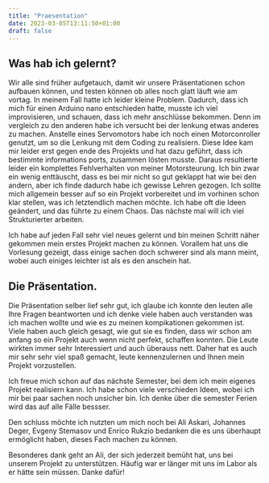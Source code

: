 ```yaml
---
title: "Praesentation"
date: 2023-03-05T13:11:50+01:00
draft: false
---
```


## Was hab ich gelernt?

Wir alle sind früher aufgetauch, damit wir unsere Präsentationen schon aufbauen können, und testen können ob alles noch
glatt läuft wie am vortag.
In meinem Fall hatte ich leider kleine Problem. Dadurch, dass ich mich für einen Arduino nano entschieden hatte, musste
ich viel improvisieren,
und schauen, dass ich mehr anschlüsse bekommen.
Denn im vergleich zu den anderen habe ich versucht bei der lenkung etwas anderes zu machen.
Anstelle eines Servomotors habe ich noch einen Motorconroller genutzt, um so die Lenkung mit dem Coding zu realisiern.
Diese Idee kam mir leider erst gegen ende des Projekts und hat dazu geführt, dass ich bestimmte informations ports,
zusammen lösten musste.
Daraus resultierte leider ein komplettes Fehlverhalten von meiner Motorsteurung.
Ich bin zwar ein wenig enttäuscht, dass es bei mir nicht so gut geklappt hat wie bei den andern, aber ich finde dadurch
habe ich gewisse Lehren gezogen.
Ich sollte mich allgemein besser auf so ein Projekt vorbereitet und im vorhinen schon klar stellen, was ich letztendlich
machen möchte.
Ich habe oft die Ideen geändert, und das führte zu einem Chaos. Das nächste mal will ich viel Strukturierter arbeiten.

Ich habe auf jeden Fall sehr viel neues gelernt und bin meinen Schritt näher gekommen mein erstes Projekt machen zu
können.
Vorallem hat uns die Vorlesung gezeigt, dass einige sachen doch schwerer sind als mann meint, wobei auch einiges
leichter ist als es den anschein hat.

## Die Präsentation.

Die Präsentation selber lief sehr gut, ich glaube ich konnte den leuten alle Ihre Fragen beantworten und ich denke viele
haben auch verstanden was ich machen wollte und wie es zu meinen kompikationen gekommen ist. Viele haben auch gleich
gesagt, wie gut sie es finden, dass wir schon am anfang so ein Projekt auch wenn nicht perfekt, schaffen konnten.
Die Leute wirkten immer sehr Interessiert und auch überauss nett. Daher hat es auch mir sehr sehr viel spaß gemacht,
leute kennenzulernen und Ihnen mein Projekt vorzustellen.

Ich freue mich schon auf das nächste Semester, bei dem ich mein eigenes Projekt realisiern kann. Ich habe schon viele
verschieden Ideen, wobei ich mir bei paar sachen noch unsicher bin. Ich denke über die semester Ferien wird das auf alle
Fälle bessser.

Den schluss möchte ich nutzten um mich noch bei Ali Askari, Johannes Deger, Evgeny Stemasov und Enrico Rukzio bedanken
die es uns überhaupt ermöglicht haben, dieses Fach machen zu können.

Besonderes dank geht an Ali, der sich jederzeit bemüht hat, uns bei unserem Projekt zu unterstützen. Häufig war er
länger mit uns im Labor als er hätte sein müssen.
Danke dafür!
